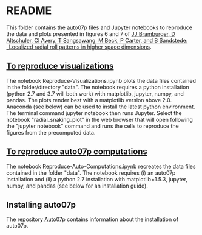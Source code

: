 # README

This folder contains the auto07p files and Jupyter notebooks to reproduce the data and plots presented in figures 6 and 7 of [JJ Bramburger, D Altschuler, CI Avery, T Sangsawang, M Beck, P Carter, and B Sandstede: _Localized radial roll patterns in higher space dimensions](http://www.dam.brown.edu/people/sandsted/publications.html).

## [To reproduce visualizations](Reproduce-Visualizations.ipynb) 

The notebook Reproduce-Visualizations.ipynb plots the data files contained in the folder/directory "data". The notebook  requires a python installation (python 2.7 and 3.7 will both work) with matplotlib, jupyter, numpy, and pandas. The plots render best with a matplotlib version above 2.0. Anaconda (see below) can be used to install the latest python environment. The terminal command
     jupyter notebook
then runs Jupyter. Select the notebook "radial_snaking_plot" in the web browser that will open following the "jupyter notebook" command and runs the cells to reproduce the figures from the precomputed data.

## [To reproduce auto07p computations](Reproduce-Auto-Computations.ipynb)

The notebook Reproduce-Auto-Computations.ipynb recreates the data files contained in the folder "data". The notebook requires (i) an auto07p installation and (ii) a python 2.7 installation with matplotlib=1.5.3, jupyter, numpy, and pandas (see below for an installation guide).

## Installing auto07p

The repository [Auto07p](https://github.com/sandstede-lab/Auto07p) contains information about the installation of auto07p.
